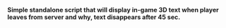 **Simple standalone script that will display in-game 3D text when player leaves from server and why, text disappears after 45 sec.**
